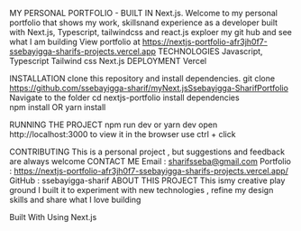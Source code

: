 MY PERSONAL PORTFOLIO - BUILT IN Next.js.
Welcome to my personal portfolio that shows my work, skillsnand experience as a developer built with Next.js, Typescript, tailwindcss and react.js
exploer my git hub and see what I am building
 View portfolio at https://nextjs-portfolio-afr3jh0f7-ssebayigga-sharifs-projects.vercel.app
 TECHNOLOGIES
 Javascript, Typescript
 Tailwind css Next.js
 DEPLOYMENT
 Vercel

 INSTALLATION 
 clone this repository and install dependencies.
 git clone https://github.com/ssebayigga-sharif/myNext.jsSsebayigga-SharifPortfolio
 Navigate to the folder cd nextjs-portfolio
 install dependencies  
 npm install 
 OR 
 yarn install

 RUNNING THE PROJECT
 npm run dev
 or 
 yarn dev 
 open http://localhost:3000 to view it in the browser use ctrl + click

 CONTRIBUTING
 This is a personal project , but suggestions and feedback are always welcome
 CONTACT ME
 Email : sharifsseba@gmail.com
 Portfolio : https://nextjs-portfolio-afr3jh0f7-ssebayigga-sharifs-projects.vercel.app/
 GitHub : ssebayigga-sharif
 ABOUT THIS PROJECT
 This ismy creative play ground
 I built it to experiment with new technologies , refine my design skills and share what I love building 

 
 Built With Using Next.js
